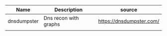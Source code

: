 | Name        | Description           | source                   |
| ----------- | --------------------- | ------------------------ |
| dnsdumpster | Dns recon with graphs | https://dnsdumpster.com/ |
|             |                       |                          |
